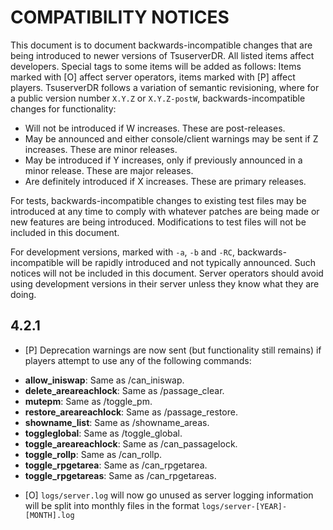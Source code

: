 # COMPATIBILITY NOTICES

This document is to document backwards-incompatible changes that are being introduced to newer versions of TsuserverDR. All listed items affect developers. Special tags to some items will be added as follows: Items marked with [O] affect server operators, items marked with [P] affect players.
TsuserverDR follows a variation of semantic revisioning, where for a public version number `X.Y.Z` or `X.Y.Z-postW`, backwards-incompatible changes for functionality:

* Will not be introduced if W increases. These are post-releases.
* May be announced and either console/client warnings may be sent if Z increases. These are minor releases.
* May be introduced if Y increases, only if previously announced in a minor release. These are major releases.
* Are definitely introduced if X increases. These are primary releases.

For tests, backwards-incompatible changes to existing test files may be introduced at any time to comply with whatever patches are being made or new features are being introduced. Modifications to test files will not be included in this document.

For development versions, marked with `-a`, `-b` and `-RC`, backwards-incompatible will be rapidly introduced and not typically announced. Such notices will not be included in this document. Server operators should avoid using development versions in their server unless they know what they are doing. 

## 4.2.1
* [P] Deprecation warnings are now sent (but functionality still remains) if players attempt to use any of the following commands:
- **allow_iniswap**: Same as /can_iniswap.
- **delete_areareachlock**: Same as /passage_clear.
- **mutepm**: Same as /toggle_pm.
- **restore_areareachlock**: Same as /passage_restore.
- **showname_list**: Same as /showname_areas.
- **toggleglobal**: Same as /toggle_global.
- **toggle_areareachlock**: Same as /can_passagelock.
- **toggle_rollp**: Same as /can_rollp.
- **toggle_rpgetarea**: Same as /can_rpgetarea.
- **toggle_rpgetareas**: Same as /can_rpgetareas.
* [O] `logs/server.log` will now go unused as server logging information will be split into monthly files in the format `logs/server-[YEAR]-[MONTH].log`
